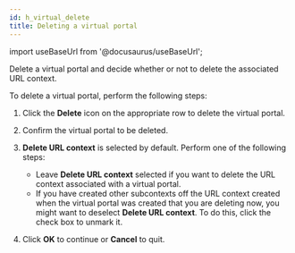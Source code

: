 ```yaml
---
id: h_virtual_delete
title: Deleting a virtual portal
---
```

import useBaseUrl from '@docusaurus/useBaseUrl';



Delete a virtual portal and decide whether or not to delete the associated URL context.

To delete a virtual portal, perform the following steps:

1.  Click the **Delete** icon on the appropriate row to delete the virtual portal.

2.  Confirm the virtual portal to be deleted.

3.  **Delete URL context** is selected by default. Perform one of the following steps:

    -   Leave **Delete URL context** selected if you want to delete the URL context associated with a virtual portal.
    -   If you have created other subcontexts off the URL context created when the virtual portal was created that you are deleting now, you might want to deselect **Delete URL context**. To do this, click the check box to unmark it.
4.  Click **OK** to continue or **Cancel** to quit.


